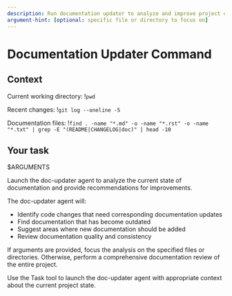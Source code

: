 ```yaml
---
description: Run documentation updater to analyze and improve project documentation
argument-hint: [optional: specific file or directory to focus on]
---
```


# Documentation Updater Command

## Context

Current working directory: !`pwd`

Recent changes: !`git log --oneline -5`

Documentation files: !`find . -name "*.md" -o -name "*.rst" -o -name "*.txt" | grep -E "(README|CHANGELOG|doc)" | head -10`

## Your task

$ARGUMENTS

Launch the doc-updater agent to analyze the current state of documentation and provide recommendations for improvements.

The doc-updater agent will:
- Identify code changes that need corresponding documentation updates
- Find documentation that has become outdated
- Suggest areas where new documentation should be added
- Review documentation quality and consistency

If arguments are provided, focus the analysis on the specified files or directories. Otherwise, perform a comprehensive documentation review of the entire project.

Use the Task tool to launch the doc-updater agent with appropriate context about the current project state.